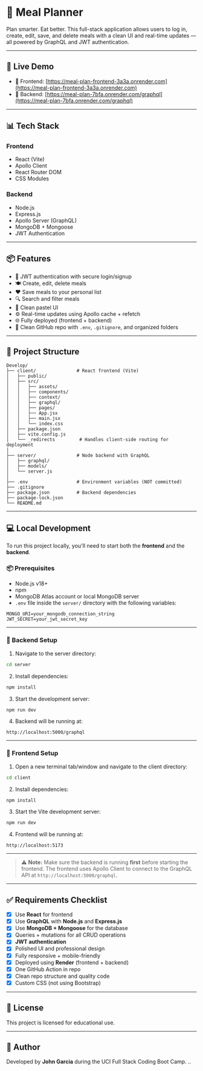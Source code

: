 # 🥗 Meal Planner

Plan smarter. Eat better. This full-stack application allows users to log in, create, edit, save, and delete meals with a clean UI and real-time updates — all powered by GraphQL and JWT authentication.

---

## 🚀 Live Demo

- 🔗 Frontend: [https://meal-plan-frontend-3a3a.onrender.com](https://meal-plan-frontend-3a3a.onrender.com)  
- 🔗 Backend: [https://meal-plan-7bfa.onrender.com/graphql](https://meal-plan-7bfa.onrender.com/graphql)

---

## 📊 Tech Stack

### Frontend
- React (Vite)
- Apollo Client
- React Router DOM
- CSS Modules

### Backend
- Node.js
- Express.js
- Apollo Server (GraphQL)
- MongoDB + Mongoose
- JWT Authentication

---

## 📦 Features

- 🔐 JWT authentication with secure login/signup
- 🍽️ Create, edit, delete meals
- ❤️ Save meals to your personal list
- 🔍 Search and filter meals
- 🌟 Clean pastel UI
- ⚙️ Real-time updates using Apollo cache + refetch
- 🌐 Fully deployed (frontend + backend)
- 📄 Clean GitHub repo with `.env`, `.gitignore`, and organized folders

---

## 📁 Project Structure

```
Develop/
├── client/               # React frontend (Vite)
│   ├── public/
│   ├── src/
│   │   ├── assets/
│   │   ├── components/
│   │   ├── context/
│   │   ├── graphql/
│   │   ├── pages/
│   │   ├── App.jsx
│   │   ├── main.jsx
│   │   └── index.css
│   ├── package.json
│   ├── vite.config.js
│   └── _redirects         # Handles client-side routing for deployment
│
├── server/               # Node backend with GraphQL
│   ├── graphql/
│   ├── models/
│   └── server.js
│
├── .env                  # Environment variables (NOT committed)
├── .gitignore
├── package.json          # Backend dependencies
├── package-lock.json
└── README.md
```

---

## 💻 Local Development

To run this project locally, you'll need to start both the **frontend** and the **backend**.

### 📦 Prerequisites

- Node.js v18+
- npm
- MongoDB Atlas account or local MongoDB server
- `.env` file inside the `server/` directory with the following variables:

```env
MONGO_URI=your_mongodb_connection_string
JWT_SECRET=your_jwt_secret_key
```

---

### 🔧 Backend Setup

1. Navigate to the server directory:

```bash
cd server
```

2. Install dependencies:

```bash
npm install
```

3. Start the development server:

```bash
npm run dev
```

4. Backend will be running at:

```
http://localhost:5000/graphql
```

---

### 🎨 Frontend Setup

1. Open a new terminal tab/window and navigate to the client directory:

```bash
cd client
```

2. Install dependencies:

```bash
npm install
```

3. Start the Vite development server:

```bash
npm run dev
```

4. Frontend will be running at:

```
http://localhost:5173
```

---

> ⚠️ **Note:** Make sure the backend is running **first** before starting the frontend. The frontend uses Apollo Client to connect to the GraphQL API at `http://localhost:5000/graphql`.

---

## ✅ Requirements Checklist

- [x] Use **React** for frontend
- [x] Use **GraphQL** with **Node.js** and **Express.js**
- [x] Use **MongoDB + Mongoose** for the database
- [x] Queries + mutations for all CRUD operations
- [x] **JWT authentication**
- [x] Polished UI and professional design
- [x] Fully responsive + mobile-friendly
- [x] Deployed using **Render** (frontend + backend)
- [x] One GitHub Action in repo
- [x] Clean repo structure and quality code
- [x] Custom CSS (not using Bootstrap)

---

## 📜 License

This project is licensed for educational use.

---

## 🙌 Author

Developed by **John Garcia** during the UCI Full Stack Coding Boot Camp.
..

